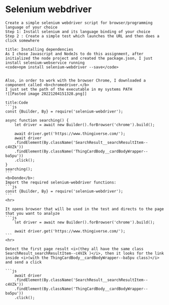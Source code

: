 <i class="time"></i>
<div class="head"><h1>Selenium webdriver</h1></div>

````ad-abstract
Create a simple selenium webdriver script for browser/programming language of your choice 
Step 1: Install selenium and its language binding of your choice 
Step 2 : Create a simple test which launches the URL and then does a click somewhere
````
```ad-info
title: Installing dependencies
As I chose Javascript and NodeJs to do this assignment, after initialized the node project and created the package.json, I just install selenium-webservice running
<code>npm install selenium-webdriver --save</code>


Also, in order to work with the browser Chrome, I downloaded a component called <b>chromedriver.</b>
I just set the path of the executable in my systems PATH
![[Pasted image 20221204151328.png]]
```

`````ad-info
title:Code
```js
const {Builder, By} = require('selenium-webdriver');

async function searching() {
	let driver = await new Builder().forBrowser('chrome').build();
	
	await driver.get('https://www.thingiverse.com/');
	await driver
	.findElement(By.className('SearchResult__searchResultItem--c4VZk'))
	.findElement(By.className('ThingCardBody__cardBodyWrapper--ba5pu'))
	.click();
}
searching();
```
<b>Donde</b>:
Import the required selenium-webdriver functions:
```js
const {Builder, By} = require('selenium-webdriver');
```
<hr> 

It opens browser that will be used in the test and directs to the page that you want to analyze
```js
	let driver = await new Builder().forBrowser('chrome').build();
	
	await driver.get('https://www.thingiverse.com/');
```
<hr> 

Detect the first page result <i>(they all have the same class SearchResult_searchResultItem--c4VZk )</i>, then it looks for the link inside <i>(with the ThingCardBody__cardBodyWrapper--ba5pu class)</i> and send a click

```js
	await driver
	.findElement(By.className('SearchResult__searchResultItem--c4VZk'))
	.findElement(By.className('ThingCardBody__cardBodyWrapper--ba5pu'))
	.click();
`````
